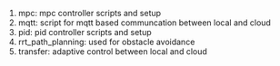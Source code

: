 1. mpc: mpc controller scripts and setup
2. mqtt: script for mqtt based communcation between local and cloud
3. pid: pid controller scripts and setup
4. rrt_path_planning: used for obstacle avoidance
3. transfer: adaptive control between local and cloud